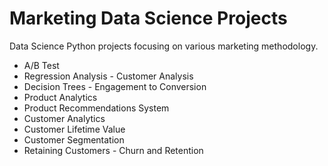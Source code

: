 # Marketing Data Science Projects
Data Science Python projects focusing on various marketing methodology. 
- A/B Test
- Regression Analysis - Customer Analysis
- Decision Trees - Engagement to Conversion
- Product Analytics
- Product Recommendations System
- Customer Analytics
- Customer Lifetime Value
- Customer Segmentation
- Retaining Customers - Churn and Retention

